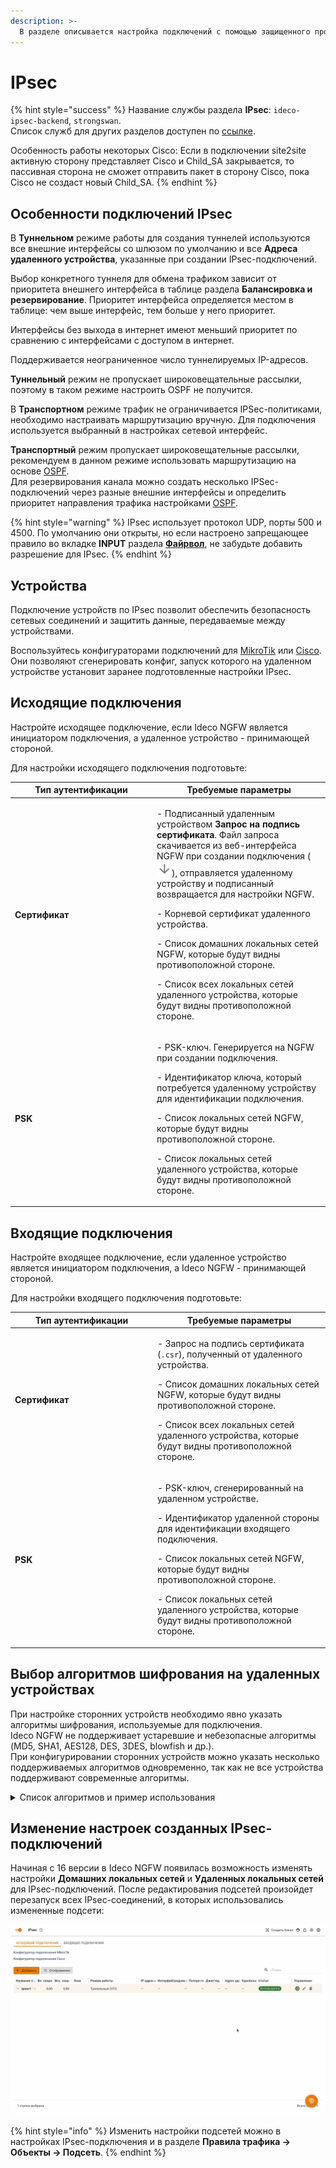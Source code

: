 ```yaml
---
description: >-
  В разделе описывается настройка подключений с помощью защищенного протокола IPsec.
---
```


# IPsec

{% hint style="success" %}
Название службы раздела **IPsec**: `ideco-ipsec-backend`, `strongswan`.\
Список служб для других разделов доступен по [ссылке](/settings/server-management/terminal/README.md).

Особенность работы некоторых Cisco: Если в подключении site2site активную сторону представляет Cisco и Child\_SA закрывается, то пассивная сторона не сможет отправить пакет в сторону Cisco, пока Cisco не создаст новый Child\_SA.
{% endhint %}

## Особенности подключений IPsec

В **Туннельном** режиме работы для создания туннелей используются все внешние интерфейсы со шлюзом по умолчанию и все **Адреса удаленного устройства**, указанные при создании IPsec-подключений.

Выбор конкретного туннеля для обмена трафиком зависит от приоритета внешнего интерфейса в таблице раздела **Балансировка и резервирование**. Приоритет интерфейса определяется местом в таблице: чем выше интерфейс, тем больше у него приоритет.

Интерфейсы без выхода в интернет имеют меньший приоритет по сравнению с интерфейсами с доступом в интернет.

Поддерживается неограниченное число туннелируемых IP-адресов.

**Туннельный** режим не пропускает широковещательные рассылки, поэтому в таком режиме настроить OSPF не получится.

В **Транспортном** режиме трафик не ограничивается IPSec-политиками, необходимо настраивать маршрутизацию вручную. Для подключения используется выбранный в настройках сетевой интерфейс.

**Транспортный** режим пропускает широковещательные рассылки, рекомендуем в данном режиме использовать маршрутизацию на основе [OSPF](/settings/services/ospf.md).\
Для резервирования канала можно создать несколько IPSec-подключений через разные внешние интерфейсы и определить приоритет направления трафика настройками [OSPF](/settings/services/ospf.md).

{% hint style="warning" %}
IPsec использует протокол UDP, порты 500 и 4500. По умолчанию они открыты, но если настроено запрещающее правило во вкладке **INPUT** раздела **[Файрвол](/settings/access-rules/firewall.md)**, не забудьте добавить разрешение для IPsec.
{% endhint %}

## Устройства

Подключение устройств по IPsec позволит обеспечить безопасность сетевых соединений и защитить данные, передаваемые между устройствами.

Воспользуйтесь конфигураторами подключений для [MikroTik](https://mikrotik.ideco.ru/) или [Cisco](https://cisco.ideco.ru/). Они позволяют сгенерировать конфиг, запуск которого на удаленном устройстве установит заранее подготовленные настройки IPsec.

## Исходящие подключения

Настройте исходящее подключение, если Ideco NGFW является инициатором подключения, а удаленное устройство - принимающей стороной.

Для настройки исходящего подключения подготовьте:

<table><thead><tr><th width="213">Тип аутентификации</th><th>Требуемые параметры</th></tr></thead><tbody><tr><td><strong>Сертификат</strong></td><td><p>- Подписанный удаленным устройством <strong>Запрос на подпись сертификата</strong>. Файл запроса скачивается из веб-интерфейса NGFW при создании подключения (<img src="/.gitbook/assets/icon-arrow-down.png" alt="">), отправляется удаленному устройству и подписанный возвращается для настройки NGFW.</p><p>- Корневой сертификат удаленного устройства.</p><p>- Список домашних локальных сетей NGFW, которые будут видны противоположной стороне.</p><p>- Список всех локальных сетей удаленного устройства, которые будут видны противоположной стороне.</p></td></tr><tr><td><strong>PSK</strong></td><td><p>- PSK-ключ. Генерируется на NGFW при создании подключения.</p><p>- Идентификатор ключа, который потребуется удаленному устройству для идентификации подключения.</p><p>- Список локальных сетей NGFW, которые будут видны противоположной стороне.</p><p>- Список локальных сетей удаленного устройства, которые будут видны противоположной стороне.</p></td></tr></tbody></table>

## Входящие подключения

Настройте входящее подключение, если удаленное устройство является инициатором подключения, а Ideco NGFW - принимающей стороной.

Для настройки входящего подключения подготовьте:

<table><thead><tr><th width="214">Тип аутентификации</th><th>Требуемые параметры</th></tr></thead><tbody><tr><td><strong>Сертификат</strong></td><td><p>- Запрос на подпись сертификата (<code>.csr</code>), полученный от удаленного устройства.</p><p>- Список домашних локальных сетей NGFW, которые будут видны противоположной стороне.</p><p>- Список всех локальных сетей удаленного устройства, которые будут видны противоположной стороне.</p></td></tr><tr><td><strong>PSK</strong></td><td><p>- PSK-ключ, сгенерированный на удаленном устройстве.</p><p>- Идентификатор удаленной стороны для идентификации входящего подключения.</p><p>- Список локальных сетей NGFW, которые будут видны противоположной стороне.</p><p>- Список локальных сетей удаленного устройства, которые будут видны противоположной стороне.</p></td></tr></tbody></table>

## Выбор алгоритмов шифрования на удаленных устройствах

При настройке сторонних устройств необходимо явно указать алгоритмы шифрования, используемые для подключения.\
Ideco NGFW не поддерживает устаревшие и небезопасные алгоритмы (MD5, SHA1, AES128, DES, 3DES, blowfish и др.).\
При конфигурировании сторонних устройств можно указать несколько поддерживаемых алгоритмов одновременно, так как не все устройства поддерживают современные алгоритмы.

<details>

<summary>Список алгоритмов и пример использования</summary>

* **Phase 1 (IKE):**
  * encryption (шифрование):
    * **AES256-GCM**.
    * **AES256 (AES256-CBC)**.
  * integrity (hash, целостность):
    * для **AES256-GCM** - не требуется, поскольку проверка целостности встроена в AEAD-алгоритмы.
    * для **AES256 (AES256-CBC)** - по приоритету: **SHA512, SHA256**.
  * prf (функция генерации случайных значений):
    * как правило, настраивается автоматически в зависимости от выбора алгоритмов integrity (поэтому в примере [ниже](/settings/services/ipsec/site-to-site/ipsec-connection-pfsense-to-utm.md) значение prf: PRF-HMAC-SHA512).
    * для AES-GCM может потребоваться указать явно. В этом случае по приоритету: **AESXCBC, SHA512, SHA384, SHA256**.
  * DH (Группа Diffie-Hellman):
    * **Curve25519 (group 31)**.
    * **ECP256 (group 19)**.
    * **modp4096 (group 16)**.
    * **modp2048 (group 14)**.
    * **modp1024 (group 2)**.
  * Таймауты:
    * **Lifetime**: 14400 сек.
    * **DPD Timeout** (для L2TP/IPsec): 40 сек.
    * **DPD Delay**: 30 сек.
* **Phase 2 (ESP):**
  * encryption (шифрование):
    * **AES256-GCM**.
    * **AES256 (AES256-CBC)**.
  * integrity (целостность):
    * для **AES256-GCM** - не требуется, поскольку проверка целостности встроена в AEAD-алгоритмы.
    * для **AES256 (AES256-CBC)** - по приоритету: **SHA512, SHA384, SHA256**.
  * DH (Группа Diffie-Hellman, PFS). **ВНИМАНИЕ! Если не указать группу, то подключение будет установлено, но через некоторое время не сработает параметр rekey**:
    * **Curve25519 (group 31)**.
    * **ECP256 (group 19)**.
    * **modp4096 (group 16)**.
    * **modp2048 (group 14)**.
    * **modp1024 (group 2)**.
  * Таймаут:
    * **Lifetime**: 3600 сек.

**Пример:**

* **Phase 1 (IKE)** (нужна одна из строк)**:**
  * AES256-GCM\PRF-HMAC-SHA512\Curve25519.
  * AES256(AES256-CBC)\SHA512\PRF-HMAC-SHA512\ECP384.
  * AES256(AES256-CBC)\SHA256\PRF-HMAC-SHA256\MODP2048.
* **Phase 2 (ESP)** (нужна одна из строк)**:**
  * AES256-GCM\ECP384.
  * AES256(AES256-CBC)\SHA256\MODP2048.

Пример настройки подключения pfSense к Ideco NGFW по IPsec:

![](/.gitbook/assets/site-to-site-ideco-mikrotik1.png)

![](/.gitbook/assets/site-to-site-ideco-mikrotik2.png)

</details>

## Изменение настроек созданных IPsec-подключений

Начиная с 16 версии в Ideco NGFW появилась возможность изменять настройки **Домашних локальных сетей** и **Удаленных локальных сетей** для IPsec-подключений. После редактирования подсетей произойдет перезапуск всех IPsec-соединений, в которых использовались измененные подсети:

![](/.gitbook/assets/ipsec.gif)

{% hint style="info" %}
Изменить настройки подсетей можно в настройках IPsec-подключения и в разделе **Правила трафика -> Объекты -> Подсеть**.
{% endhint %}